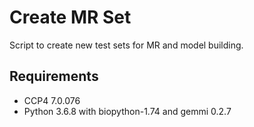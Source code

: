 # Create MR Set

Script to create new test sets for MR and model building.

## Requirements

- CCP4 7.0.076
- Python 3.6.8 with biopython-1.74 and gemmi 0.2.7

